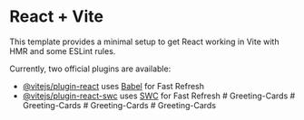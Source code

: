 # React + Vite

This template provides a minimal setup to get React working in Vite with HMR and some ESLint rules.

Currently, two official plugins are available:

- [@vitejs/plugin-react](https://github.com/vitejs/vite-plugin-react/blob/main/packages/plugin-react/README.md) uses [Babel](https://babeljs.io/) for Fast Refresh
- [@vitejs/plugin-react-swc](https://github.com/vitejs/vite-plugin-react-swc) uses [SWC](https://swc.rs/) for Fast Refresh
#   G r e e t i n g - C a r d s  
 #   G r e e t i n g - C a r d s  
 #   G r e e t i n g - C a r d s  
 #   G r e e t i n g - C a r d s  
 